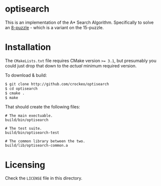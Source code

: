 # optisearch

This is an implementation of the A\* Search Algorithm. Specifically to solve an
[8-puzzle](http://en.wikipedia.org/wiki/15_puzzle) - which is a variant on the
15-puzzle.

# Installation

The `CMakeLists.txt` file requires CMake version `>= 3.1`, but presumably you
could just drop that down to the *actual* minimum required version.

To download & build:

```bash
$ git clone http://github.com/crockeo/optisearch
$ cd optisearch
$ cmake .
$ make
```

That should create the following files:

```
# The main exectuable.
build/bin/optisearch

# The test suite.
build/bin/optisearch-test

# The common library between the two.
build/lib/optisearch-common.a
```

# Licensing

Check the `LICENSE` file in this directory.
